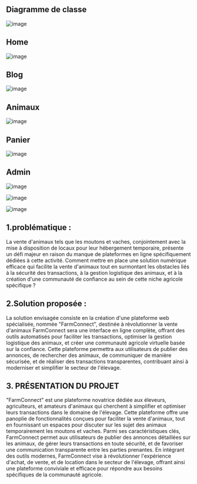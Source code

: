 ## Diagramme de classe
![image](https://github.com/rabiilfarakh/Shaun-the-Sheep/assets/109187438/732d0099-71fb-43a2-a2d5-3246974468cd)

## Home
![image](https://github.com/rabiilfarakh/Shaun-the-Sheep/assets/109187438/2fbbd701-720e-4704-b51b-1a883237974f)

## Blog
![image](https://github.com/rabiilfarakh/Shaun-the-Sheep/assets/109187438/b48c26a1-a3f1-441f-a04c-e7cb46215a9b)

## Animaux
![image](https://github.com/rabiilfarakh/Shaun-the-Sheep/assets/109187438/ab1fefa4-951e-4341-aeab-14b8e3dfa82d)

## Panier
![image](https://github.com/rabiilfarakh/Shaun-the-Sheep/assets/109187438/e156ca15-a11b-400c-99fc-5f0e12ee2e68)

## Admin
![image](https://github.com/rabiilfarakh/Shaun-the-Sheep/assets/109187438/8b731265-b430-4b55-a111-1f8505888afa)

![image](https://github.com/rabiilfarakh/Shaun-the-Sheep/assets/109187438/bb3e7375-1a17-439c-8806-c86408a0bfba)

![image](https://github.com/rabiilfarakh/Shaun-the-Sheep/assets/109187438/eeb6a0a6-53bf-4d8b-a83c-5daaca23ce31)








## 1.problématique : 
​La vente d'animaux tels que les moutons et vaches, conjointement avec la mise à disposition de locaux pour leur hébergement temporaire, présente un défi majeur en raison du manque de plateformes en ligne spécifiquement dédiées à cette activité. Comment mettre en place une solution numérique efficace qui facilite la vente d'animaux tout en surmontant les obstacles liés à la sécurité des transactions, à la gestion logistique des animaux, et à la création d'une communauté de confiance au sein de cette niche agricole spécifique ?

## 2.Solution proposée : 
La solution envisagée consiste en la création d'une plateforme web spécialisée, nommée "FarmConnect", destinée à révolutionner la vente d'animaux FarmConnect sera une interface en ligne complète, offrant des outils automatisés pour faciliter les transactions, optimiser la gestion logistique des animaux, et créer une communauté agricole virtuelle basée sur la confiance. Cette plateforme permettra aux utilisateurs de publier des annonces, de rechercher des animaux, de communiquer de manière sécurisée, et de réaliser des transactions transparentes, contribuant ainsi à moderniser et simplifier le secteur de l'élevage.

## 3. PRÉSENTATION DU PROJET
"FarmConnect" est une plateforme novatrice dédiée aux éleveurs, agriculteurs, et amateurs d'animaux qui cherchent à simplifier et optimiser leurs transactions dans le domaine de l'élevage. Cette plateforme offre une panoplie de fonctionnalités conçues pour faciliter la vente d'animaux, tout en fournissant un espaces pour discuter sur les sujet des animaux temporairement les moutons et vaches. Parmi ses caractéristiques clés, FarmConnect permet aux utilisateurs de publier des annonces détaillées sur les animaux, de gérer leurs transactions en toute sécurité, et de favoriser une communication transparente entre les parties prenantes. En intégrant des outils modernes, FarmConnect vise à révolutionner l'expérience d'achat, de vente, et de location dans le secteur de l'élevage, offrant ainsi une plateforme conviviale et efficace pour répondre aux besoins spécifiques de la communauté agricole.

